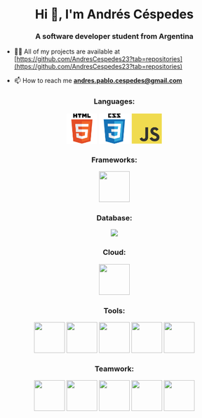 <h1 align="center">Hi 👋, I'm Andrés Céspedes</h1>
<h3 align="center">A software developer student  from Argentina</h3>

- 👨‍💻 All of my projects are available at [https://github.com/AndresCespedes23?tab=repositories](https://github.com/AndresCespedes23?tab=repositories)

- 📫 How to reach me **andres.pablo.cespedes@gmail.com**


<h3 align="center">Languages:</h3>

<p align="center"> 
  <img src="https://raw.githubusercontent.com/devicons/devicon/master/icons/html5/html5-original-wordmark.svg" width="70" height="70"> 
  <img src="https://raw.githubusercontent.com/devicons/devicon/master/icons/css3/css3-original-wordmark.svg" width="70" height="70"> 
  <img src="https://raw.githubusercontent.com/devicons/devicon/master/icons/javascript/javascript-original.svg" width="70" height="70">
</p>

<h3 align="center">Frameworks:</h3>
<p align="center"> 
  <img src="https://www.cuatromedios.com/media/iaxibFJ21u/logo/node-white.png" width="70" height="70">
</p>

<h3 align="center">Database:</h3>
<p align="center"> 
  <img src=https://img.shields.io/badge/MongoDB-4EA94B?style=for-the-badge&logo=mongodb&logoColor=white height="40">
</p>

<h3 align="center">Cloud:</h3>
<p align="center"> 
  <img src="https://manzanit0.gallerycdn.vsassets.io/extensions/manzanit0/heroku-vscode/0.3.0/1590949018168/Microsoft.VisualStudio.Services.Icons.Default" width="70" height="70">
</p>

<h3 align="center">Tools:</h3> 
<p align="center"> 
  <img src="https://pic.clubic.com/v1/images/1506201/raw" width="70" height="70">
  <img src="https://logowik.com/content/uploads/images/visual-studio-code7642.jpg" width="70" height="70">
  <img src="https://seeklogo.com/images/E/eslint-logo-DDFB6EBCF6-seeklogo.com.png" width="70" height="70">
  <img src="https://www.vectorlogo.zone/logos/getpostman/getpostman-icon.svg" width="70" height="70"> 
  <img src="https://cdn.worldvectorlogo.com/logos/adobe-xd.svg" width="70" height="70"> 
</p>

<h3 align="center">Teamwork:</h3> 
<p align="center"> 
  <img src="https://j2logo.com/wp-content/uploads/slack-logo.png" width="70" height="70">
  <img src="https://logodownload.org/wp-content/uploads/2017/11/discord-logo-4-1.png" width="70" height="70">
  <img src="https://cdn.worldvectorlogo.com/logos/zoom-app.svg" width="70" height="70">
  <img src="https://cdn.worldvectorlogo.com/logos/google-meet-icon-2020-.svg" width="70" height="70">
  <img src="https://cdn.worldvectorlogo.com/logos/trello.svg" width="70" height="70">
</p>

